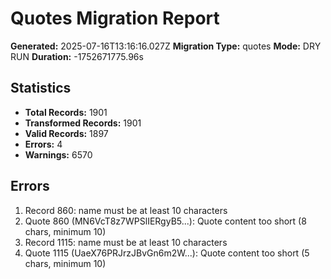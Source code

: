 # Quotes Migration Report

**Generated:** 2025-07-16T13:16:16.027Z
**Migration Type:** quotes
**Mode:** DRY RUN
**Duration:** -1752671775.96s

## Statistics

- **Total Records:** 1901
- **Transformed Records:** 1901
- **Valid Records:** 1897
- **Errors:** 4
- **Warnings:** 6570

## Errors

1. Record 860: name must be at least 10 characters
2. Quote 860 (MN6VcT8z7WPSlIERgyB5...): Quote content too short (8 chars, minimum 10)
3. Record 1115: name must be at least 10 characters
4. Quote 1115 (UaeX76PRJrzJBvGn6m2W...): Quote content too short (5 chars, minimum 10)

